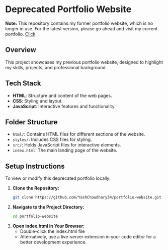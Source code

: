 # Deprecated Portfolio Website

**Note:** This repository contains my former portfolio website, which is no longer in use. For the latest version, please go ahead and visit my current portfolio. [Click](https://github.com/YashChowdhary34/dev-portfolio)

## Overview

This project showcases my previous portfolio website, designed to highlight my skills, projects, and professional background.

## Tech Stack

- **HTML**: Structure and content of the web pages.
- **CSS**: Styling and layout.
- **JavaScript**: Interactive features and functionality.

## Folder Structure

- `html/`: Contains HTML files for different sections of the website.
- `styles/`: Includes CSS files for styling.
- `src/`: Holds JavaScript files for interactive elements.
- `index.html`: The main landing page of the website.

## Setup Instructions

To view or modify this deprecated portfolio locally:

1. **Clone the Repository:**
   ```bash
   git clone https://github.com/YashChowdhary34/portfolio-website.git

2. **Navigate to the Project Directory:**
   ```bash
   cd portfolio-website

3. **Open index.html in Your Browser:**
   - Double-click the index.html file
   - Alternatively, use a live-server extension in your code editor for a better development experience.
